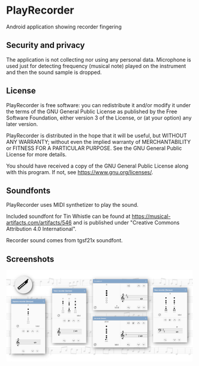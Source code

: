 # PlayRecorder
Android application showing recorder fingering

## Security and privacy
The application is not collecting nor using any personal data. Microphone is used
just for detecting frequency (musical note) played on the instrument and then
the sound sample is dropped.

## License
PlayRecorder is free software: you can redistribute it and/or modify
it under the terms of the GNU General Public License as published by
the Free Software Foundation, either version 3 of the License, or
(at your option) any later version.

PlayRecorder is distributed in the hope that it will be useful,
but WITHOUT ANY WARRANTY; without even the implied warranty of
MERCHANTABILITY or FITNESS FOR A PARTICULAR PURPOSE.  See the
GNU General Public License for more details.

You should have received a copy of the GNU General Public License
along with this program.  If not, see <https://www.gnu.org/licenses/>.

## Soundfonts

PlayRecorder uses MIDI synthetizer to play the sound.

Included soundfont for Tin Whistle can be found at
https://musical-artifacts.com/artifacts/546 and
is published under "Creative Commons Attribution 4.0 International".

Recorder sound comes from tgsf21x soundfont.

## Screenshots

![feature_graphics](fastlane/metadata/android/en-US/images/featureGraphic.png "Feature graphics")
